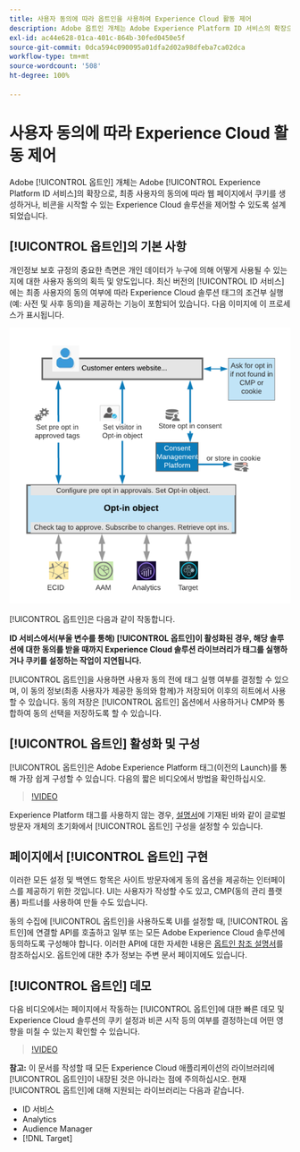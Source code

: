 ```yaml
---
title: 사용자 동의에 따라 옵트인을 사용하여 Experience Cloud 활동 제어
description: Adobe 옵트인 개체는 Adobe Experience Platform ID 서비스의 확장으로, 최종 사용자의 동의에 따라 웹 페이지에서 쿠키를 생성하거나, 비콘을 시작할 수 있는 Experience Cloud 솔루션을 제어할 수 있도록 설계되었습니다.
exl-id: ac44e628-01ca-401c-864b-30fed0450e5f
source-git-commit: 0dca594c090095a01dfa2d02a98dfeba7ca02dca
workflow-type: tm+mt
source-wordcount: '508'
ht-degree: 100%

---
```


# 사용자 동의에 따라 Experience Cloud 활동 제어

Adobe [!UICONTROL 옵트인] 개체는 Adobe [!UICONTROL Experience Platform ID 서비스]의 확장으로, 최종 사용자의 동의에 따라 웹 페이지에서 쿠키를 생성하거나, 비콘을 시작할 수 있는 Experience Cloud 솔루션을 제어할 수 있도록 설계되었습니다.

## [!UICONTROL 옵트인]의 기본 사항

개인정보 보호 규정의 중요한 측면은 개인 데이터가 누구에 의해 어떻게 사용될 수 있는지에 대한 사용자 동의의 획득 및 양도입니다. 최신 버전의 [!UICONTROL ID 서비스]에는 최종 사용자의 동의 여부에 따라 Experience Cloud 솔루션 태그의 조건부 실행(예: 사전 및 사후 동의)을 제공하는 기능이 포함되어 있습니다. 다음 이미지에 이 프로세스가 표시됩니다.

![옵트인 [!UICONTROL 작동 방식] 다이어그램](assets/opt-in.png)

[!UICONTROL 옵트인]은 다음과 같이 작동합니다.

**ID 서비스에서(부울 변수를 통해) [!UICONTROL 옵트인]이 활성화된 경우, 해당 솔루션에 대한 동의를 받을 때까지 Experience Cloud 솔루션 라이브러리가 태그를 실행하거나 쿠키를 설정하는 작업이 지연됩니다.**

[!UICONTROL 옵트인]을 사용하면 사용자 동의 전에 태그 실행 여부를 결정할 수 있으며, 이 동의 정보(최종 사용자가 제공한 동의와 함께)가 저장되어 이후의 히트에서 사용할 수 있습니다. 동의 저장은 [!UICONTROL 옵트인] 옵션에서 사용하거나 CMP와 통합하여 동의 선택을 저장하도록 할 수 있습니다.

## [!UICONTROL 옵트인] 활성화 및 구성

[!UICONTROL 옵트인]은 Adobe Experience Platform 태그(이전의 Launch)를 통해 가장 쉽게 구성할 수 있습니다. 다음의 짧은 비디오에서 방법을 확인하십시오.

>[!VIDEO](https://video.tv.adobe.com/v/41135/?quality=12&captions=kor)

Experience Platform 태그를 사용하지 않는 경우, [설명서](https://experienceleague.adobe.com/docs/id-service/using/implementation/opt-in-service/getting-started.html?lang=ko&lank=ko-KR)에 기재된 바와 같이 글로벌 방문자 개체의 초기화에서 [!UICONTROL 옵트인] 구성을 설정할 수 있습니다.

## 페이지에서 [!UICONTROL 옵트인] 구현

이러한 모든 설정 및 백엔드 항목은 사이트 방문자에게 동의 옵션을 제공하는 인터페이스를 제공하기 위한 것입니다. UI는 사용자가 작성할 수도 있고, CMP(동의 관리 플랫폼) 파트너를 사용하여 만들 수도 있습니다.

동의 수집에 [!UICONTROL 옵트인]을 사용하도록 UI를 설정할 때, [!UICONTROL 옵트인]에 연결할 API를 호출하고 일부 또는 모든 Adobe Experience Cloud 솔루션에 동의하도록 구성해야 합니다. 이러한 API에 대한 자세한 내용은 [옵트인 참조 설명서](https://experienceleague.adobe.com/docs/id-service/using/implementation/opt-in-service/api.html?lang=ko&lank=ko-KR)를 참조하십시오. 옵트인에 대한 추가 정보는 주변 문서 페이지에도 있습니다.

## [!UICONTROL 옵트인] 데모

다음 비디오에서는 페이지에서 작동하는 [!UICONTROL 옵트인]에 대한 빠른 데모 및 Experience Cloud 솔루션의 쿠키 설정과 비콘 시작 등의 여부를 결정하는데 어떤 영향을 미칠 수 있는지 확인할 수 있습니다.

>[!VIDEO](https://video.tv.adobe.com/v/41137/?quality=12&captions=kor)

**참고:** 이 문서를 작성할 때 모든 Experience Cloud 애플리케이션의 라이브러리에 [!UICONTROL 옵트인]이 내장된 것은 아니라는 점에 주의하십시오. 현재 [!UICONTROL 옵트인]에 대해 지원되는 라이브러리는 다음과 같습니다.

* ID 서비스
* Analytics
* Audience Manager
* [!DNL Target]

